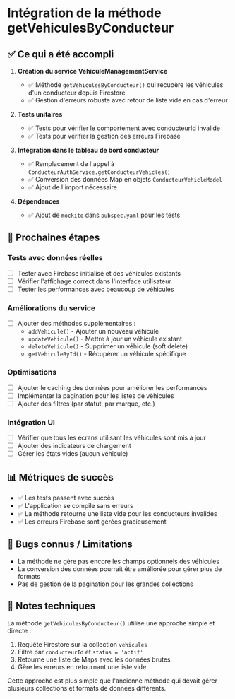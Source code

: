 # Intégration de la méthode getVehiculesByConducteur

## ✅ Ce qui a été accompli

1. **Création du service VehiculeManagementService**
   - ✅ Méthode `getVehiculesByConducteur()` qui récupère les véhicules d'un conducteur depuis Firestore
   - ✅ Gestion d'erreurs robuste avec retour de liste vide en cas d'erreur

2. **Tests unitaires**
   - ✅ Tests pour vérifier le comportement avec conducteurId invalide
   - ✅ Tests pour vérifier la gestion des erreurs Firebase

3. **Intégration dans le tableau de bord conducteur**
   - ✅ Remplacement de l'appel à `ConducteurAuthService.getConducteurVehicles()`
   - ✅ Conversion des données Map en objets `ConducteurVehicleModel`
   - ✅ Ajout de l'import nécessaire

4. **Dépendances**
   - ✅ Ajout de `mockito` dans `pubspec.yaml` pour les tests

## 🔄 Prochaines étapes

### Tests avec données réelles
- [ ] Tester avec Firebase initialisé et des véhicules existants
- [ ] Vérifier l'affichage correct dans l'interface utilisateur
- [ ] Tester les performances avec beaucoup de véhicules

### Améliorations du service
- [ ] Ajouter des méthodes supplémentaires :
  - `addVehicule()` - Ajouter un nouveau véhicule
  - `updateVehicule()` - Mettre à jour un véhicule existant
  - `deleteVehicule()` - Supprimer un véhicule (soft delete)
  - `getVehiculeById()` - Récupérer un véhicule spécifique

### Optimisations
- [ ] Ajouter le caching des données pour améliorer les performances
- [ ] Implémenter la pagination pour les listes de véhicules
- [ ] Ajouter des filtres (par statut, par marque, etc.)

### Intégration UI
- [ ] Vérifier que tous les écrans utilisant les véhicules sont mis à jour
- [ ] Ajouter des indicateurs de chargement
- [ ] Gérer les états vides (aucun véhicule)

## 📊 Métriques de succès

- ✅ Les tests passent avec succès
- ✅ L'application se compile sans erreurs
- ✅ La méthode retourne une liste vide pour les conducteurs invalides
- ✅ Les erreurs Firebase sont gérées gracieusement

## 🐛 Bugs connus / Limitations

- La méthode ne gère pas encore les champs optionnels des véhicules
- La conversion des données pourrait être améliorée pour gérer plus de formats
- Pas de gestion de la pagination pour les grandes collections

## 📝 Notes techniques

La méthode `getVehiculesByConducteur()` utilise une approche simple et directe :
1. Requête Firestore sur la collection `vehicules`
2. Filtre par `conducteurId` et `status = 'actif'`
3. Retourne une liste de Maps avec les données brutes
4. Gère les erreurs en retournant une liste vide

Cette approche est plus simple que l'ancienne méthode qui devait gérer plusieurs collections et formats de données différents.
